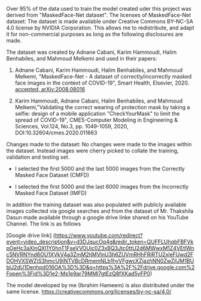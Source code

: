 Over 95% of the data used to train the model created uder this project was derived from "MaskedFace-Net dataset". The licenses of MaskedFace-Net dataset: The dataset is made available under Creative Commons BY-NC-SA 4.0 license by NVIDIA Corporation. This allows me to redistribute, and adapt it for non-commercial purposes as long as the following disclosures are made. 

The dataset was created by Adnane Cabani, Karim Hammoudi, Halim Benhabiles, and Mahmoud Melkemi and used in their papers: 

1. Adnane Cabani, Karim Hammoudi, Halim Benhabiles, and Mahmoud Melkemi, "MaskedFace-Net - A dataset of correctly/incorrectly masked face images in the context of COVID-19", Smart Health, Elsevier, 2020. [accepted, arXiv:2008.08016](https://arxiv.org/pdf/2008.08016.pdf)

2. Karim Hammoudi, Adnane Cabani, Halim Benhabiles, and Mahmoud Melkemi,"Validating the correct wearing of protection mask by taking a selfie: design of a mobile application "CheckYourMask" to limit the spread of COVID-19", CMES-Computer Modeling in Engineering & Sciences, Vol.124, No.3, pp. 1049-1059, 2020, DOI:10.32604/cmes.2020.011663

Changes made to the dataset:
No changes were made to the images within the dataset. Instead images were cherry picked to collate the training, validation and testing set. 

- I selected the first 5000 and the last 5000 images from the Correctly Masked Face Dataset (CMFD)

- I selected the first 5000 and the last 6000 images from the Incorrectly Masked Face Dataset (IMFD)

In addition the training dataset was also populated with publicly available images collected via google searches and from the dataset of Mr. Thakshila Dasun made available through a google drive linke shared on his YouTube Channel. The link is as follows 

[Google drive link] (https://www.youtube.com/redirect?event=video_description&v=d3DJqucOq4g&redir_token=QUFFLUhqbFBFVkpOeHc3aXlnQXI1Y0hnT1FseVVOUjc0Z3xBQ3Jtc0ttU2d6MWwxM1Z4VEtlWnc5NVRNYnd6OU1XVkV4a3ZmM2tjMVlnU3h6ZUVmRHhFRjRTU2xleFUwd2FDOHVXSWZjS3hmcU9iNTVBcDRmemNLb1hyVFgwcXZjazhNN0ZwZjlJM1BUblJ2dU1Denhpd016OA%3D%3D&q=https%3A%2F%2Fdrive.google.com%2Fopen%3Fid%3D1e2-Ms1e9ar79MMl7gtEzQ8fXKad5yFP0) 

The model developed by me (Ibrahim Hameem) is also distributed under the same license. https://creativecommons.org/licenses/by-nc-sa/4.0/
